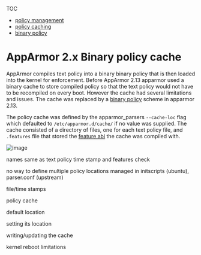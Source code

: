 TOC
- [policy management](Apparmorpolicymanagement)
- [policy caching](Apparmorpolicycache)
- [binary policy](Apparmorbinarypolicy)

# AppArmor 2.x Binary policy cache

AppArmor compiles text policy into a binary binary policy that is then loaded into the kernel for enforcement. Before AppArmor 2.13 apparmor used a binary cache to store compiled policy so that the text policy would not have to be recompiled on every boot. However the cache had several limitations and issues. The cache was replaced by a [binary policy](AppArmorbinarypolicy) scheme in apparmor 2.13.

The policy cache was defined by the apparmor_parsers ```--cache-loc``` flag which defaulted to ```/etc/apparmor.d/cache/``` if no value was supplied. The cache consisted of a directory of files, one for each text policy file, and ```.features``` file that stored the [feature abi](Apparmorfeatureabi) the cache was compiled with.

![image](/uploads/1e5a8be4dfebcf7e9566316c9d8651da/image.png)


names same as text policy
time stamp and features check

no way to define multiple policy locations
managed in initscripts (ubuntu), parser.conf (upstream)




file/time stamps

policy cache

default location

setting its location

writing/updating the cache

kernel reboot limitations



